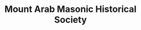 ---
layout: repo
title: "Mount Arab Masonic Historical Society"
id: 23281
permalink: repos/23281/
---